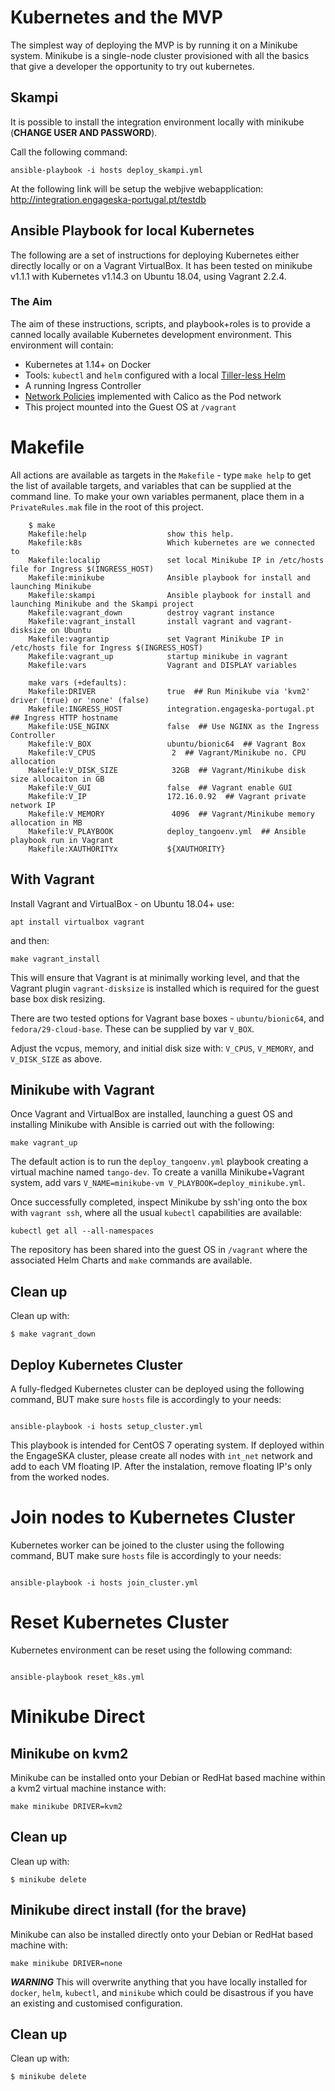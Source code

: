 # Kubernetes and the MVP

The simplest way of deploying the MVP is by running it on a Minikube system. Minikube is a single-node cluster provisioned with all the basics that give a developer the opportunity to try out kubernetes.

## Skampi

It is possible to install the integration environment locally with minikube (**CHANGE USER AND PASSWORD**). 

Call the following command: 

```
ansible-playbook -i hosts deploy_skampi.yml
```

At the following link will be setup the webjive webapplication: http://integration.engageska-portugal.pt/testdb


## Ansible Playbook for local Kubernetes

The following are a set of instructions for deploying Kubernetes either directly locally or on a Vagrant VirtualBox.  It has been tested on minikube v1.1.1 with Kubernetes v1.14.3 on Ubuntu 18.04, using Vagrant 2.2.4.

### The Aim

The aim of these instructions, scripts, and playbook+roles is to provide a canned locally available Kubernetes development environment.  This environment will contain:

* Kubernetes at 1.14+ on Docker
* Tools: `kubectl` and `helm` configured with a local [Tiller-less Helm](https://rimusz.net/tillerless-helm)
* A running Ingress Controller
* [Network Policies](https://kubernetes.io/docs/concepts/services-networking/network-policies/) implemented with Calico as the Pod network
* This project mounted into the Guest OS at `/vagrant`


# Makefile

All actions are available as targets in the `Makefile` - type `make help` to get the list of available targets, and variables that can be supplied at the command line.  To make your own variables permanent, place them in a `PrivateRules.mak` file in the root of this project.

```
    $ make
    Makefile:help                  show this help.
    Makefile:k8s                   Which kubernetes are we connected to
    Makefile:localip               set local Minikube IP in /etc/hosts file for Ingress $(INGRESS_HOST)
    Makefile:minikube              Ansible playbook for install and launching Minikube
    Makefile:skampi                Ansible playbook for install and launching Minikube and the Skampi project
    Makefile:vagrant_down          destroy vagrant instance
    Makefile:vagrant_install       install vagrant and vagrant-disksize on Ubuntu
    Makefile:vagrantip             set Vagrant Minikube IP in /etc/hosts file for Ingress $(INGRESS_HOST)
    Makefile:vagrant_up            startup minikube in vagrant
    Makefile:vars                  Vagrant and DISPLAY variables

    make vars (+defaults):
    Makefile:DRIVER                true  ## Run Minikube via 'kvm2' driver (true) or 'none' (false)
    Makefile:INGRESS_HOST          integration.engageska-portugal.pt ## Ingress HTTP hostname
    Makefile:USE_NGINX             false  ## Use NGINX as the Ingress Controller
    Makefile:V_BOX                 ubuntu/bionic64  ## Vagrant Box
    Makefile:V_CPUS                 2  ## Vagrant/Minikube no. CPU allocation
    Makefile:V_DISK_SIZE            32GB  ## Vagrant/Minikube disk size allocaiton in GB
    Makefile:V_GUI                 false  ## Vagrant enable GUI
    Makefile:V_IP                  172.16.0.92  ## Vagrant private network IP
    Makefile:V_MEMORY               4096  ## Vagrant/Minikube memory allocation in MB
    Makefile:V_PLAYBOOK            deploy_tangoenv.yml  ## Ansible playbook run in Vagrant
    Makefile:XAUTHORITYx           ${XAUTHORITY}
```

## With Vagrant

Install Vagrant and VirtualBox - on Ubuntu 18.04+ use:
```
apt install virtualbox vagrant
```
and then:
```
make vagrant_install
```
This will ensure that Vagrant is at minimally working level, and that the Vagrant plugin `vagrant-disksize` is installed which is required for the guest base box disk resizing.

There are two tested options for Vagrant base boxes - `ubuntu/bionic64`, and `fedora/29-cloud-base`.  These can be supplied by var `V_BOX`.

Adjust the vcpus, memory, and initial disk size with: `V_CPUS`, `V_MEMORY`, and `V_DISK_SIZE` as above.

## Minikube with Vagrant

Once Vagrant and VirtualBox are installed, launching a guest OS and installing Minikube with Ansible is carried out with the following:
```
make vagrant_up
```

The default action is to run the `deploy_tangoenv.yml` playbook creating a virtual machine named `tango-dev`.  To create a vanilla Minikube+Vagrant system, add vars `V_NAME=minikube-vm V_PLAYBOOK=deploy_minikube.yml`.

Once successfully completed, inspect Minikube by ssh'ing onto the box with `vagrant ssh`, where all the usual `kubectl` capabilities are available:
```
kubectl get all --all-namespaces
```
The repository has been shared into the guest OS in `/vagrant` where the associated Helm Charts and `make` commands are available.

## Clean up

Clean up with:
```
$ make vagrant_down
```

## Deploy Kubernetes Cluster

A fully-fledged Kubernetes cluster can be deployed using the following command, BUT make sure `hosts` file is accordingly to your needs:
``` 

ansible-playbook -i hosts setup_cluster.yml
```

This playbook is intended for CentOS 7 operating system. If deployed within the EngageSKA cluster, please create all nodes with `int_net` network and add to each VM floating IP. After the instalation, remove floating IP's only from the worked nodes.

Join nodes to Kubernetes Cluster
================================

Kubernetes worker can be joined to the cluster using the following command, BUT make sure `hosts` file is accordingly to your needs:
``` 

ansible-playbook -i hosts join_cluster.yml
```

Reset Kubernetes Cluster
========================

Kubernetes environment can be reset using the following command:
``` 

ansible-playbook reset_k8s.yml
``` 

Minikube Direct
===============

Minikube on kvm2
----------------

Minikube can be installed onto your Debian or RedHat based machine within a kvm2 virtual machine instance with:
```
make minikube DRIVER=kvm2
```

Clean up
--------

Clean up with:
```
$ minikube delete
```


Minikube direct install (for the brave)
---------------------------------------

Minikube can also be installed directly onto your Debian or RedHat based machine with:
```
make minikube DRIVER=none
```
***WARNING*** This will overwrite anything that you have locally installed for `docker`, `helm`, `kubectl`, and `minikube` which could be disastrous if you have an existing and customised configuration.

Clean up
--------

Clean up with:
```
$ minikube delete
```